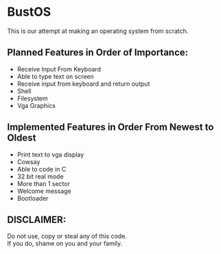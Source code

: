 # BustOS
This is our attempt at making an operating system from scratch.
## Planned Features in Order of Importance:
- Receive Input From Keyboard
- Able to type text on screen
- Receive input from keyboard and return output
- Shell
- Filesystem
- Vga Graphics
## Implemented Features in Order From Newest to Oldest
- Print text to vga display
- Cowsay
- Able to code in C  
- 32 bit real mode  
- More than 1 sector  
- Welcome message  
- Bootloader
## DISCLAIMER:
Do not use, copy or steal any of this code. <br>
If you do, shame on you and your family.
